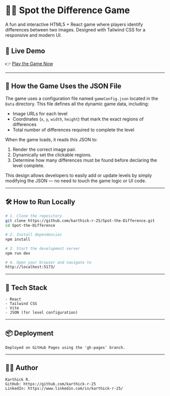# 🕵️‍♂️ Spot the Difference Game

A fun and interactive HTML5 + React game where players identify differences between two images. Designed with Tailwind CSS for a responsive and modern UI.

## 🚀 Live Demo

👉 [Play the Game Now](https://karthick-r-25.github.io/Spot-the-Difference/)

---

## 📁 How the Game Uses the JSON File

The game uses a configuration file named `gameConfig.json` located in the `Data` directory. This file defines all the dynamic game data, including:

- Image URLs for each level
- Coordinates (`x`, `y`, `width`, `height`) that mark the exact regions of differences
- Total number of differences required to complete the level

When the game loads, it reads this JSON to:
1. Render the correct image pair.
2. Dynamically set the clickable regions.
3. Determine how many differences must be found before declaring the level complete.

This design allows developers to easily add or update levels by simply modifying the JSON — no need to touch the game logic or UI code.

---

## 🛠️ How to Run Locally

```bash
# 1. Clone the repository
git clone https://github.com/karthick-r-25/Spot-the-Difference.git
cd Spot-the-Difference

# 2. Install dependencies
npm install

# 3. Start the development server
npm run dev

# 4. Open your browser and navigate to
http://localhost:5173/
```

---

## 🧠 Tech Stack

```text
- React
- Tailwind CSS
- Vite
- JSON (for level configuration)
```

---

## 📦 Deployment

```text
Deployed on GitHub Pages using the 'gh-pages' branch.
```

---

## 👨‍💻 Author

```text
Karthick R.
GitHub: https://github.com/karthick-r-25
LinkedIn: https://www.linkedin.com/in/karthick-r-25/
```
